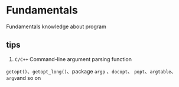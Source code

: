 # Fundamentals
  Fundamentals knowledge about program



## tips

1. `C/C++` Command-line argument parsing function

`getopt()`、`getopt_long()`、package `argp` 、`docopt`、 `popt`、`argtable`、`argv`and so on



